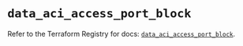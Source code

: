 # `data_aci_access_port_block`

Refer to the Terraform Registry for docs: [`data_aci_access_port_block`](https://registry.terraform.io/providers/ciscodevnet/aci/2.17.0/docs/data-sources/access_port_block).
